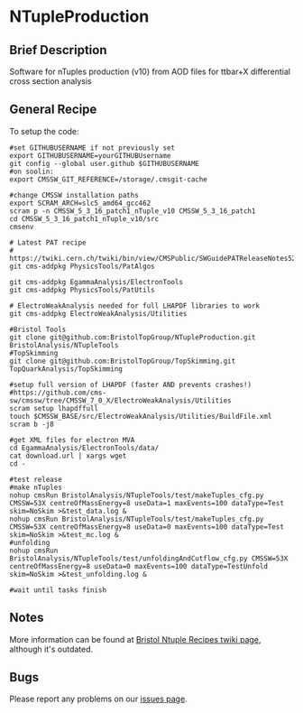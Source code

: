 NTupleProduction
================

## Brief Description
Software for nTuples production (v10) from AOD files for ttbar+X differential cross section analysis

## General Recipe

To setup the code:

```
#set GITHUBUSERNAME if not previously set
export GITHUBUSERNAME=yourGITHUBUsername
git config --global user.github $GITHUBUSERNAME
#on soolin:
export CMSSW_GIT_REFERENCE=/storage/.cmsgit-cache

#change CMSSW installation paths
export SCRAM_ARCH=slc5_amd64_gcc462
scram p -n CMSSW_5_3_16_patch1_nTuple_v10 CMSSW_5_3_16_patch1
cd CMSSW_5_3_16_patch1_nTuple_v10/src
cmsenv

# Latest PAT recipe
# https://twiki.cern.ch/twiki/bin/view/CMSPublic/SWGuidePATReleaseNotes52X#Add_CSCTightHaloFilter_CMSSW_5_3
git cms-addpkg PhysicsTools/PatAlgos

git cms-addpkg EgammaAnalysis/ElectronTools
git cms-addpkg PhysicsTools/PatUtils

# ElectroWeakAnalysis needed for full LHAPDF libraries to work
git cms-addpkg ElectroWeakAnalysis/Utilities

#Bristol Tools
git clone git@github.com:BristolTopGroup/NTupleProduction.git BristolAnalysis/NTupleTools
#TopSkimming
git clone git@github.com:BristolTopGroup/TopSkimming.git TopQuarkAnalysis/TopSkimming

#setup full version of LHAPDF (faster AND prevents crashes!)
#https://github.com/cms-sw/cmssw/tree/CMSSW_7_0_X/ElectroWeakAnalysis/Utilities
scram setup lhapdffull
touch $CMSSW_BASE/src/ElectroWeakAnalysis/Utilities/BuildFile.xml
scram b -j8

#get XML files for electron MVA
cd EgammaAnalysis/ElectronTools/data/
cat download.url | xargs wget 
cd -

#test release
#make nTuples
nohup cmsRun BristolAnalysis/NTupleTools/test/makeTuples_cfg.py CMSSW=53X centreOfMassEnergy=8 useData=1 maxEvents=100 dataType=Test skim=NoSkim >&test_data.log &
nohup cmsRun BristolAnalysis/NTupleTools/test/makeTuples_cfg.py CMSSW=53X centreOfMassEnergy=8 useData=0 maxEvents=100 dataType=Test skim=NoSkim >&test_mc.log &
#unfolding
nohup cmsRun BristolAnalysis/NTupleTools/test/unfoldingAndCutflow_cfg.py CMSSW=53X centreOfMassEnergy=8 useData=0 maxEvents=100 dataType=TestUnfold skim=NoSkim >&test_unfolding.log &

#wait until tasks finish
```


## Notes
More information can be found at [Bristol Ntuple Recipes twiki page](https://twiki.cern.ch/twiki/bin/view/CMS/BristolNTuplerRecipes), although it's outdated.

## Bugs
Please report any problems on our [issues page](https://github.com/BristolTopGroup/NTupleProduction/issues).
